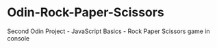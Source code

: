 # Odin-Rock-Paper-Scissors
Second Odin Project - JavaScript Basics - Rock Paper Scissors game in console
